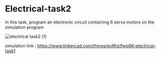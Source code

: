 # Electrical-task2
in this task, program an electronic circuit containing 6 servo motors on the simulation program

![electrical task2 (1)](https://github.com/EngGhadah/Electrical-task2/assets/173523352/8a8d35a7-952a-4979-9b37-087748a91b66)

simulation link : https://www.tinkercad.com/things/eoRhzIfwp8K-electrical-task1 
